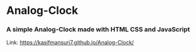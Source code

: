 # Analog-Clock

<h3> A simple Analog-Clock made with HTML CSS and JavaScript</h3>

Link: <https://kasifmansuri7.github.io/Analog-Clock/>
